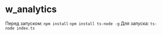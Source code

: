 # w_analytics
Перед запуском:
`npm install`
`npm install ts-node -g`
Для запуска:
`ts-node index.ts`
